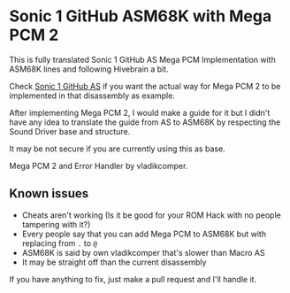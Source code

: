 # Sonic 1 GitHub ASM68K with Mega PCM 2
This is fully translated Sonic 1 GitHub AS Mega PCM Implementation with ASM68K lines and following Hivebrain a bit.

Check [Sonic 1 GitHub AS](https://github.com/vladikcomper/s1disasm-megapcm2) if you want the actual way for Mega PCM 2 to be implemented in that disassembly as example.

After implementing Mega PCM 2, I would make a guide for it but I didn't have any idea to translate the guide from AS to ASM68K by respecting the Sound Driver base and structure.

It may be not secure if you are currently using this as base.

Mega PCM 2 and Error Handler by vladikcomper.

## Known issues
* Cheats aren't working (Is it be good for your ROM Hack with no people tampering with it?)
* Every people say that you can add Mega PCM to ASM68K but with replacing from `.` to `@`
* ASM68K is said by own vladikcomper that's slower than Macro AS
* It may be straight off than the current disassembly

If you have anything to fix, just make a pull request and I'll handle it.

